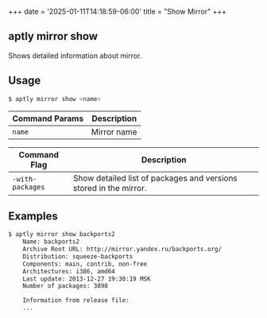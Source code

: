 +++
date = '2025-01-11T14:18:59-06:00'
title = "Show Mirror"
+++

aptly mirror show
-----------------

Shows detailed information about mirror.

## Usage
```bash
$ aptly mirror show <name>
```

| Command Params | Description |
|---|---|
| `name` | Mirror name |

| Command Flag | Description |
|---|---|
| `-with-packages` | Show detailed list of packages and versions stored in the mirror. |

## Examples
```bash
$ aptly mirror show backports2
    Name: backports2
    Archive Root URL: http://mirror.yandex.ru/backports.org/
    Distribution: squeeze-backports
    Components: main, contrib, non-free
    Architectures: i386, amd64
    Last update: 2013-12-27 19:30:19 MSK
    Number of packages: 3898

    Information from release file:
    ...
```
